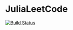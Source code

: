 # JuliaLeetCode

[![Build Status](https://github.com/chayandatta/JuliaLeetCode.jl/actions/workflows/CI.yml/badge.svg?branch=main)](https://github.com/chayandatta/JuliaLeetCode.jl/actions/workflows/CI.yml?query=branch%3Amain)
